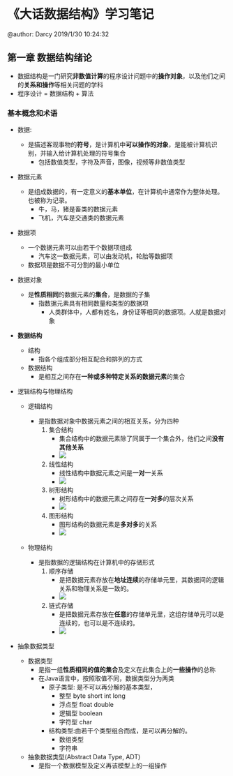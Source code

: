 # 《大话数据结构》学习笔记
@author: Darcy
2019/1/30 10:24:32 
## 第一章 数据结构绪论
- 数据结构是一门研究**非数值计算**的程序设计问题中的**操作对象**，以及他们之间的**关系和操作**等相关问题的学科
- 程序设计 = 数据结构 + 算法

### 基本概念和术语
- 数据:
	- 是描述客观事物的**符号**，是计算机中**可以操作的对象**，是能被计算机识别，并输入给计算机处理的符号集合
		- 包括数值类型，字符及声音，图像，视频等非数值类型

- 数据元素
	- 是组成数据的，有一定意义的**基本单位**，在计算机中通常作为整体处理。也被称为记录。
		- 牛，马，猪是畜类的数据元素
		- 飞机，汽车是交通类的数据元素

- 数据项
	- 一个数据元素可以由若干个数据项组成
		- 汽车这一数据元素，可以由发动机，轮胎等数据项
	- 数据项是数据不可分割的最小单位
	
- 数据对象
	- 是**性质相同**的数据元素的**集合**，是数据的子集
		- 指数据元素具有相同数量和类型的数据项
			- 人类群体中，人都有姓名，身份证等相同的数据项。人就是数据对象

- **数据结构**
	- 结构
		- 指各个组成部分相互配合和排列的方式
	- 数据结构
		- 是相互之间存在**一种或多种特定关系的数据元素**的集合

- 逻辑结构与物理结构
	- 逻辑结构
		- 是指数据对象中数据元素之间的相互关系，分为四种
			1. 集合结构
				- 集合结构中的数据元素除了同属于一个集合外，他们之间**没有其他关系**
				- ![](https://i.imgur.com/NsvOkkq.png)
			2. 线性结构
				- 线性结构中数据元素之间是**一对一**关系
				- ![](https://i.imgur.com/bMtUeUa.png)
			3. 树形结构
				- 树形结构中的数据元素之间存在**一对多**的层次关系
				- ![](https://i.imgur.com/55aDLUS.png)
			4. 图形结构
				- 图形结构的数据元素是**多对多**的关系
				- ![](https://i.imgur.com/Ol25O1J.png)

	- 物理结构
		- 是指数据的逻辑结构在计算机中的存储形式
			1. 顺序存储
				- 是把数据元素存放在**地址连续**的存储单元里，其数据间的逻辑关系和物理关系是一致的。
				- ![](https://i.imgur.com/bSvbnCM.png)
			2. 链式存储
				- 是把数据元素存放在**任意**的存储单元里，这组存储单元可以是连续的，也可以是不连续的。
				- ![](https://i.imgur.com/f8hfZjh.png)

- 抽象数据类型
	- 数据类型
		- 是指一组**性质相同的值的集合**及定义在此集合上的**一些操作**的总称
		- 在Java语言中，按照取值不同，数据类型分为两类
			- 原子类型: 是不可以再分解的基本类型，
				- 整型 byte short int long
				- 浮点型 float double
				- 逻辑型 boolean
				- 字符型 char
			- 结构类型:由若干个类型组合而成，是可以再分解的。
				- 数组类型
				- 字符串
	- 抽象数据类型(Abstract Data Type, ADT)
		- 是指一个数据模型及定义再该模型上的一组操作


